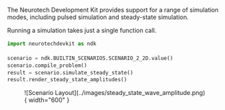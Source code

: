 The Neurotech Development Kit provides support for a range of simulation modes, including pulsed simulation and steady-state simulation.

Running a simulation takes just a single function call.

```py
import neurotechdevkit as ndk

scenario = ndk.BUILTIN_SCENARIOS.SCENARIO_2_2D.value()
scenario.compile_problem()
result = scenario.simulate_steady_state()
result.render_steady_state_amplitudes()
```

<figure markdown>
  ![Scenario Layout](../images/steady_state_wave_amplitude.png){ width="600" }
</figure>

